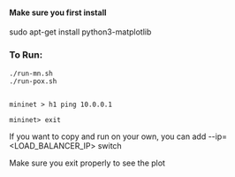 #### Make sure you first install
sudo apt-get install python3-matplotlib



### To Run:
```
./run-mn.sh
./run-pox.sh


mininet > h1 ping 10.0.0.1

mininet> exit
```

If you want to copy and run on your own, you can add --ip=<LOAD_BALANCER_IP> switch

Make sure you exit properly to see the plot
